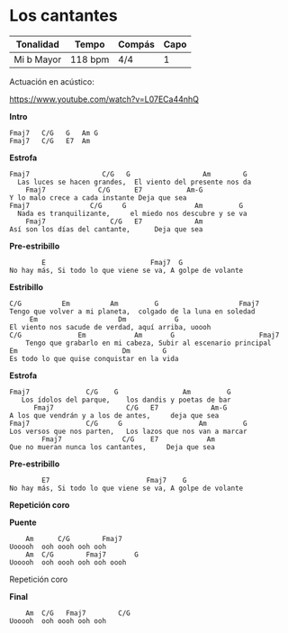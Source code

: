 # Los cantantes

| Tonalidad  | Tempo   | Compás | Capo |
| ---------- | ------- | ------ | ---- |
| Mi b Mayor | 118 bpm | 4/4    | 1    |

Actuación en acústico:

https://www.youtube.com/watch?v=L07ECa44nhQ

**Intro**
```
Fmaj7   C/G   G   Am G
Fmaj7   C/G   E7  Am
 ```
**Estrofa**
```
Fmaj7                  C/G   G                  Am        G
  Las luces se hacen grandes,  El viento del presente nos da
    Fmaj7             C/G      E7           Am-G
Y lo malo crece a cada instante Deja que sea
Fmaj7               C/G     G                 Am         G
  Nada es tranquilizante,     el miedo nos descubre y se va
    Fmaj7                C/G   E7             Am
Así son los días del cantante,      Deja que sea
```
**Pre-estribillo**
```
        E                          Fmaj7  G
No hay más, Si todo lo que viene se va, A golpe de volante
```
**Estribillo**
```
C/G          Em          Am         G                    Fmaj7
Tengo que volver a mi planeta,  colgado de la luna en soledad
     Em                    Dm            G
El viento nos sacude de verdad, aquí arriba, uoooh
C/G              Em            Am       G                     Fmaj7
    Tengo que grabarlo en mi cabeza, Subir al escenario principal
Em                          Dm        G
Es todo lo que quise conquistar en la vida
``` 

<div style="page-break-after: always;"></div>

**Estrofa**
```
Fmaj7              C/G    G                Am         G
   Los ídolos del parque,    los dandis y poetas de bar
      Fmaj7                  C/G   E7             Am-G
A los que vendrán y a los de antes,     deja que sea
Fmaj7              C/G     G                   Am         G
Los versos que nos parten,   Los lazos que nos van a marcar
        Fmaj7               C/G    E7            Am
Que no mueran nunca los cantantes,     Deja que sea
```
**Pre-estribillo**
```
        E7                        Fmaj7    G
No hay más, Si todo lo que viene se va, A golpe de volante
```
**Repetición coro**

**Puente**
```
    Am      C/G        Fmaj7
Uooooh  ooh oooh ooh ooh
    Am  C/G        Fmaj7       G
Uooooh  ooh oooh ooh ooh oooh
```
Repetición coro

**Final**
```
    Am  C/G   Fmaj7        C/G
Uooooh  ooh oooh ooh ooh 
```

<div style="page-break-after: always;"></div>